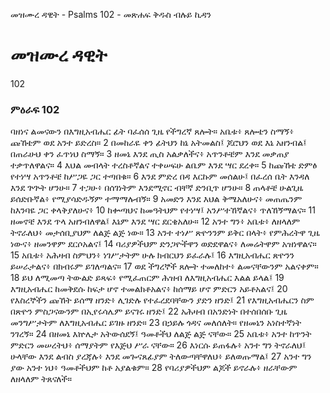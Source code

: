 ﻿
 መዝሙረ ዳዊት - Psalms 102 - መጽሐፍ ቅዱስ ብሉይ ኪዳን
# መዝሙረ ዳዊት
102
### ምዕራፍ 102
ባዘነና ልመናውን በእግዚአብሔር ፊት ባፈሰሰ ጊዜ የችግረኛ ጸሎት። 
 አቤቱ፥ ጸሎቴን ስማኝ፥ ጩኸቴም ወደ አንተ ይድረስ።
2  በመከራዬ ቀን ፊትህን ከኔ አትመልስ፤ ጆሮህን ወደ እኔ አዘንብል፤ በጠራሁህ ቀን ፈጥነህ ስማኝ።
3  ዘመኔ እንደ ጢስ አልቃለችና፥ አጥንቶቼም እንደ መቃጠያ ተቃጥለዋልና።
4  እህል መብላት ተረስቶኛልና ተቀሠፍሁ ልቤም እንደ ሣር ደረቀ።
5  ከጩኸቴ ድምፅ የተነሣ አጥንቶቼ ከሥጋዬ ጋር ተጣበቁ።
6  እንደ ምድረ በዳ እርኩም መሰልሁ፤ በፈረሰ ቤት እንዳለ እንደ ጕጕት ሆንሁ።
7  ተጋሁ፥ በሰገነትም እንደሚኖር ብቸኛ ድንቢጥ ሆንሁ።
8  ጠላቶቼ ሁልጊዜ ይሰድቡኛል፥ የሚያሳድዱኝም ተማማሉብኝ።
9  አመድን እንደ እህል ቅሜአለሁና፥ መጠጤንም ከእንባዬ ጋር ቀላቅያለሁና፥
10  ከቍጣህና ከመዓትህም የተነሣ፤ አንሥተኸኛልና፥ ጥለኸኝማልና።
11  ዘመኖቼ እንደ ጥላ አዘንብለዋል፤ እኔም እንደ ሣር ደርቄአለሁ።
12  አንተ ግን፥ አቤቱ፥ ለዘላለም ትኖራለህ፥ መታሰቢያህም ለልጅ ልጅ ነው።
13  አንተ ተነሥ ጽዮንንም ይቅር በላት፥ የምሕረትዋ ጊዜ ነውና፥ ዘመንዋም ደርሶአልና፤
14  ባሪያዎችህም ድንጋዮችዋን ወድደዋልና፥ ለመሬትዋም አዝነዋልና።
15  አቤቱ፥ አሕዛብ ስምህን፥ ነገሥታትም ሁሉ ክብርህን ይፈራሉ፤
16  እግዚአብሔር ጽዮንን ይሠራታልና፥ በክብሩም ይገለጣልና።
17  ወደ ችግረኞች ጸሎት ተመለከተ፥ ልመናቸውንም አልናቀም።
18  ይህ ለሚመጣ ትውልድ ይጻፍ፥ የሚፈጠርም ሕዝብ ለእግዚአብሔር እልል ይላል፤
19  እግዚአብሔር ከመቅደሱ ከፍታ ሆኖ ተመልክቶአልና፥ ከሰማይ ሆኖ ምድርን አይቶአልና፤
20  የእስረኞችን ጩኸት ይሰማ ዘንድ፥ ሊገድሉ የተፈረደባቸውን ያድን ዘንድ፤
21  የእግዚአብሔርን ስም በጽዮን ምስጋናውንም በኢየሩሳሌም ይናገሩ ዘንድ፤
22  አሕዛብ በአንድነት በተሰበሰቡ ጊዜ መንግሥታትም ለእግዚአብሔር ይገዙ ዘንድ።
23  በኃይሉ ጎዳና መለሰለት። የዘመኔን አነስተኛነት ንገረኝ።
24  በዘመኔ እኵሌታ አትውሰደኝ፤ ዓመቶችህ ለልጅ ልጅ ናቸው።
25  አቤቱ፥ አንተ ከጥንት ምድርን መሠረትህ፥ ሰማያትም የእጅህ ሥራ ናቸው።
26  እነርሱ ይጠፋሉ፥ አንተ ግን ትኖራለህ፤ ሁላቸው እንደ ልብስ ያረጃሉ፥ እንደ መጐናጸፊያም ትለውጣቸዋለህ፥ ይለወጡማል፤
27  አንተ ግን ያው አንተ ነህ፥ ዓመቶችህም ከቶ አያልቁም።
28  የባሪያዎችህም ልጆች ይኖራሉ፥ ዘራቸውም ለዘላለም ትጸናለች። 
